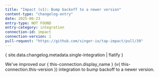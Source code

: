 ```yaml
---
title: "Impact (v1): Bump backoff to a newer version"
content-type: "changelog-entry"
date: 2025-06-23
entry-type: NOT FOUND
entry-category: integration
connection-id: impact
connection-version: 1
pull-request: "https://github.com/singer-io/tap-impact/pull/39"
---
```

{ site.data.changelog.metadata.single-integration | flatify }

We've improved our { this-connection.display_name } (v{ this-connection.this-version }) integration to bump backoff to a newer version.